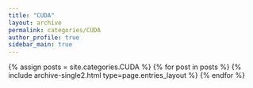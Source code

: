 ```yaml
---
title: "CUDA"
layout: archive
permalink: categories/CUDA
author_profile: true
sidebar_main: true
---
```


{% assign posts = site.categories.CUDA %}
{% for post in posts %} {% include archive-single2.html type=page.entries_layout %} {% endfor %}